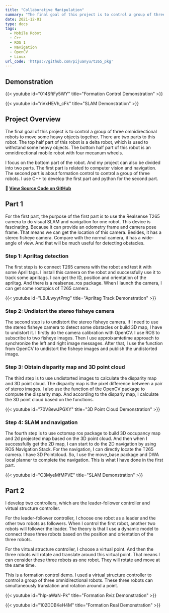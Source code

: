 ```yaml
---
title: "Collaborative Manipulation"
summary: "The final goal of this project is to control a group of three omnidirectional robots to move some heavy objects together. There are two parts to this robot. The top half part of this robot is a delta robot, which is used to withstand some heavy objects. The bottom half part of this robot is an omnidirectional mobile robot with four mecanum wheels."
date: 2021-12-01
type: docs
tags:
  - Mobile Robot
  - C++
  - ROS 1 
  - Navigation
  - OpenCV
  - Linux
url_code: 'https://github.com/pijuanyu/t265_pkg'
---
```

## Demonstration

{{< youtube id="014SftFy5WY" title="Formation Control Demonstration" >}}

{{< youtube id="nVxHEVh_cFk" title="SLAM Demonstration" >}}

## Project Overview

The final goal of this project is to control a group of three omnidirectional robots to move some heavy objects together. There are two parts to this robot. The top half part of this robot is a delta robot, which is used to withstand some heavy objects. The bottom half part of this robot is an omnidirectional mobile robot with four mecanum wheels.

I focus on the bottom part of the robot. And my project can also be divided into two parts. The first part is related to computer vision and navigation. The second part is about formation control to control a group of three robots. I use C++ to develop the first part and python for the second part.

**🔗 [View Source Code on GitHub](https://github.com/pijuanyu/t265_pkg)**

## Part 1

For the first part, the purpose of the first part is to use the Realsense T265 camera to do visual SLAM and navigation for one robot. This device is fascinating. Because it can provide an odometry frame and camera pose frame. That means we can get the location of this camera. Besides, it has a stereo fisheye camera. Compare with the normal camera, it has a wide-angle of view. And that will be much useful for detecting obstacles.

### Step 1: Apriltag detection

The first step is to connect T265 camera with the robot and test it with some April tags. I install this camera on the robot and successfully use it to track some apriltags. I can get the ID, position and orientation of the apriltag. And there is a realsense_ros package. When I launch the camera, I can get some rostopics of T265 camera.

{{< youtube id="LBJLwyytPmg" title="Apriltag Track Demonstration" >}}

### Step 2: Undistort the stereo fisheye camera

The second step is to undistort the stereo fisheye camera. If I need to use the stereo fisheye camera to detect some obstacles or build 3D map, I have to undistort it. I firstly do the camera calibration with OpenCV. I use ROS to subscribe to two fisheye images. Then I use approixamtetime approach to synchronize the left and right image messages. After that, I use the function from OpenCV to undistort the fisheye images and publish the undistorted image.

### Step 3: Obtain disparity map and 3D point cloud

The third step is to use undistorted images to calculate the disparity map and 3D point cloud. The disparity map is the pixel difference between a pair of stereo images. I also use the function of the OpenCV package to compute the disparity map. And according to the dispariy map, I calculate the 3D point cloud based on the functions.

{{< youtube id="70V8ewJPGXY" title="3D Point Cloud Demonstration" >}}

### Step 4: SLAM and navigation

The fourth step is to use octomap ros package to build 3D occupancy map and 2d projected map based on the 3D point cloud. And then when I successfully get the 2D map, I can start to do the 2D navigation by using ROS Navigation Stack. For the navigation, I can directly locate the T265 camera. I have 3D Pointcloud. So, I use the move_base package and DWA local planner to complete the navigation. This is what I have done in the first part.

{{< youtube id="C3MyeMfMPVE" title="SLAM Demonstration" >}}

## Part 2

I develop two controllers, which are the leader-follower controller and virtual structure controller.

For the leader-follower controller, I choose one robot as a leader and the other two robots as followers. When I control the first robot, another two robots will follower the leader. The theory is that I use a dynamic model to connect these three robots based on the position and orientation of the three robots.

For the virtual structure controller, I choose a virtual point. And then the three robots will rotate and translate around this virtual point. That means I can consider these three robots as one robot. They will rotate and move at the same time.

This is a formation control demo. I used a virtual structure controller to control a group of three omnidirectional robots. These three robots can simultaneously translation and rotation around a point.

{{< youtube id="hIp-aWaN-Pk" title="Formation Rviz Demonstration" >}}

{{< youtube id="102DDBKeH4M" title="Formation Real Demonstration" >}}
